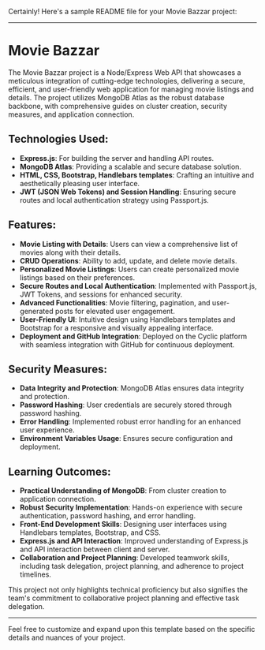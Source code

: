Certainly! Here's a sample README file for your Movie Bazzar project:

---

# Movie Bazzar

The Movie Bazzar project is a Node/Express Web API that showcases a meticulous integration of cutting-edge technologies, delivering a secure, efficient, and user-friendly web application for managing movie listings and details. The project utilizes MongoDB Atlas as the robust database backbone, with comprehensive guides on cluster creation, security measures, and application connection.

## Technologies Used:

- **Express.js**: For building the server and handling API routes.
- **MongoDB Atlas**: Providing a scalable and secure database solution.
- **HTML, CSS, Bootstrap, Handlebars templates**: Crafting an intuitive and aesthetically pleasing user interface.
- **JWT (JSON Web Tokens) and Session Handling**: Ensuring secure routes and local authentication strategy using Passport.js.


## Features:

- **Movie Listing with Details**: Users can view a comprehensive list of movies along with their details.
- **CRUD Operations**: Ability to add, update, and delete movie details.
- **Personalized Movie Listings**: Users can create personalized movie listings based on their preferences.
- **Secure Routes and Local Authentication**: Implemented with Passport.js, JWT Tokens, and sessions for enhanced security.
- **Advanced Functionalities**: Movie filtering, pagination, and user-generated posts for elevated user engagement.
- **User-Friendly UI**: Intuitive design using Handlebars templates and Bootstrap for a responsive and visually appealing interface.
- **Deployment and GitHub Integration**: Deployed on the Cyclic platform with seamless integration with GitHub for continuous deployment.

## Security Measures:

- **Data Integrity and Protection**: MongoDB Atlas ensures data integrity and protection.
- **Password Hashing**: User credentials are securely stored through password hashing.
- **Error Handling**: Implemented robust error handling for an enhanced user experience.
- **Environment Variables Usage**: Ensures secure configuration and deployment.

## Learning Outcomes:

- **Practical Understanding of MongoDB**: From cluster creation to application connection.
- **Robust Security Implementation**: Hands-on experience with secure authentication, password hashing, and error handling.
- **Front-End Development Skills**: Designing user interfaces using Handlebars templates, Bootstrap, and CSS.
- **Express.js and API Interaction**: Improved understanding of Express.js and API interaction between client and server.
- **Collaboration and Project Planning**: Developed teamwork skills, including task delegation, project planning, and adherence to project timelines.

This project not only highlights technical proficiency but also signifies the team's commitment to collaborative project planning and effective task delegation.

---

Feel free to customize and expand upon this template based on the specific details and nuances of your project.
